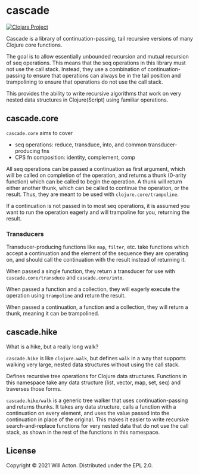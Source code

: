 # cascade

[![Clojars Project](https://img.shields.io/clojars/v/town.lilac/cascade.svg)](https://clojars.org/town.lilac/cascade)

Cascade is a library of continuation-passing, tail recursive versions of many
Clojure core functions.

The goal is to allow essentially unbounded recursion and mutual recursion of
seq operations. This means that the seq operations in this library must not
use the call stack. Instead, they use a combination of continuation-passing to
ensure that operations can always be in the tail position and trampolining to
ensure that operations do not use the call stack.

This provides the ability to write recursive algorithms that work on very nested
data structures in Clojure(Script) using familiar operations.

## cascade.core

`cascade.core` aims to cover
- seq operations: reduce, transduce, into, and common transducer-producing fns
- CPS fn composition: identity, complement, comp

All seq operations can be passed a continuation as first argument, which will
be called on completion of the operation, and returns a thunk (0-arity
function) which can be called to begin the operation. A thunk will return
either another thunk, which can be called to continue the operation, or the
result. Thus, they are meant to be used with `clojure.core/trampoline`.

If a continuation is not passed in to most seq operations, it is assumed you
want to run the operation eagerly and will trampoline for you, returning the
result.

### Transducers

Transducer-producing functions like `map`, `filter`, etc. take functions which
accept a continuation and the element of the sequence they are operating on, and
should call the continuation with the result instead of returning it.

When passed a single function, they return a transducer for use with
`cascade.core/transduce` and `cascade.core/into`.

When passed a function and a collection, they will eagerly execute the operation
using `trampoline` and return the result.

When passed a continuation, a function and a collection, they will return a
thunk, meaning it can be trampolined.

## cascade.hike

What is a hike, but a really long walk?

`cascade.hike` is like `clojure.walk`, but defines `walk` in a way that supports
walking very large, nested data structures without using the call stack.

Defines recursive tree operations for Clojure data structures. Functions in
this namespace take any data structure (list, vector, map, set, seq) and
traverses those forms.

`cascade.hike/walk` is a generic tree walker that uses continuation-passing
and returns thunks. It takes any data structure, calls a function with a
continuation on every element, and uses the value passed into the continuation
in place of the original. This makes it easier to write recursive search-and-replace
functions for very nested data that do not use the call stack, as shown in the
rest of the functions in this namespace.

## License

Copyright © 2021 Will Acton. Distributed under the EPL 2.0.
